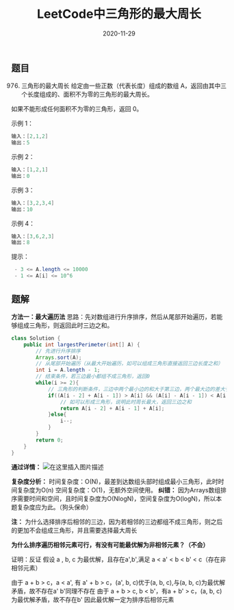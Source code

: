 ﻿---
layout: post
title: "LeetCode中三角形的最大周长"
date: 2020-11-29
description: "LeetCode刷题"
tag: LeetCode
---
## 题目
976. 三角形的最大周长
给定由一些正数（代表长度）组成的数组 A，返回由其中三个长度组成的、面积不为零的三角形的最大周长。

如果不能形成任何面积不为零的三角形，返回 0。

 

示例 1：

```java
输入：[2,1,2]
输出：5
```

示例 2：

```java
输入：[1,2,1]
输出：0
```

示例 3：

```java
输入：[3,2,3,4]
输出：10
```

示例 4：

```java
输入：[3,6,2,3]
输出：8
```

 

提示：

```java
 - 3 <= A.length <= 10000
 - 1 <= A[i] <= 10^6
```


## 题解
**方法一：最大遍历法**
思路：先对数组进行升序排序，然后从尾部开始遍历，若能够组成三角形，则返回此时三边之和。

```java
class Solution {
    public int largestPerimeter(int[] A) {
        // 先进行升序排序
        Arrays.sort(A);
        // 从尾部开始遍历（从最大开始遍历，如可以组成三角形直接返回三边长度之和）
        int i = A.length - 1;
        // 结束条件，若三边最小都组不成三角形，返回0
        while(i >= 2){
            // 三角形的判断条件，三边中两个最小边的和大于第三边，两个最大边的差大于第三边
            if((A[i - 2] + A[i - 1]) > A[i] && (A[i] - A[i - 1]) < A[i -2]){
                // 如可以形成三角形，说明此时周长最大，返回三边之和
                return A[i - 2] + A[i - 1] + A[i];
            }else{
                i--;
            }
        }
        return 0;
    }
}
```

**通过详情：**
![在这里插入图片描述](https://img-blog.csdnimg.cn/20201129154416500.png?x-oss-process=image/watermark,type_ZmFuZ3poZW5naGVpdGk,shadow_10,text_aHR0cHM6Ly9ibG9nLmNzZG4ubmV0L3FxXzQzNzI5Mjc3,size_16,color_FFFFFF,t_70)

**复杂度分析：**
	时间复杂度：O(N)，最差到达数组头部时组成最小三角形，此时时间复杂度为O(n)
	空间复杂度：O(1)，无额外空间使用。
	**纠错：**
	因为Arrays数组排序需要时间和空间，且时间复杂度为O(NlogN)，空间复杂度为O(logN)，所以本题复杂度应为此。（狗头保命）

**注：**  为什么选择排序后相邻的三边，因为若相邻的三边都组不成三角形，则之后的更加不会组成三角形，并且需要选择最大周长

**为什么排序遍历相邻元素可行，有没有可能最优解为非相邻元素？（不会）**

证明：反证 假设 a , b, c 为最优解，且存在a',b',满足 a < a' < b < b' < c（存在非相邻元素）

由于 a + b > c，a < a', 有 a' + b > c，(a', b, c)优于(a, b, c),与(a, b, c)为最优解矛盾，故不存在a'
b'同理不存在 由于 a + b > c, b < b'，有a + b' > c，(a, b, c)为最优解矛盾，故不存在b'
因此最优解一定为排序后相邻元素


